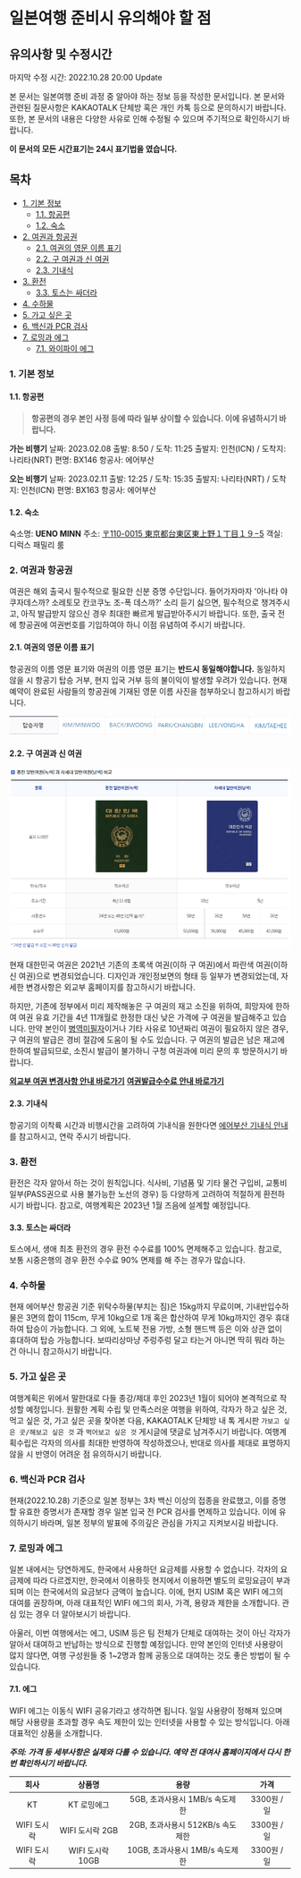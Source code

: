 # 일본여행 준비시 유의해야 할 점

## 유의사항 및 수정시간

마지막 수정 시간: 2022.10.28 20:00 Update

본 문서는 일본여행 준비 과정 중 알아야 하는 정보 등을 작성한 문서입니다.
본 문서와 관련된 질문사항은 KAKAOTALK 단체방 혹은 개인 카톡 등으로 문의하시기 바랍니다.
또한, 본 문서의 내용은 다양한 사유로 인해 수정될 수 있으며 주기적으로 확인하시기 바랍니다.

**이 문서의 모든 시간표기는 24시 표기법을 였습니다.**

## 목차

- [1. 기본 정보](#1-기본-정보)
  - [1.1. 항공편](#11-항공편)
  - [1.2. 숙소](#12-숙소)
- [2. 여권과 항공권](#2-여권과-항공권)
  - [2.1. 여권의 영문 이름 표기](#21-여권의-영문-이름-표기)
  - [2.2. 구 여권과 신 여권](#22-구-여권과-신-여권)
  - [2.3. 기내식](#23-기내식)
- [3. 환전](#3-환전)
  - [3.3. 토스는 싸더라](#33-토스는-싸더라)
- [4. 수하물](#4-수하물)
- [5. 가고 싶은 곳](#5-가고-싶은-곳)
- [6. 백신과 PCR 검사](#6-백신과-pcr-검사)
- [7. 로밍과 에그](#7-로밍과-에그)
  - [7.1. 와이파이 에그](#71--에그)


### 1. 기본 정보

#### 1.1. 항공편


> **항공편의 경우 본인 사정 등에 따라 일부 상이할 수 있습니다. 이에 유념하시기 바랍니다.**


**가는 비행기**
날짜: 2023.02.08
출발: 8:50 / 도착: 11:25
출발지: 인천(ICN) / 도착지: 나리타(NRT)
편명: BX146
항공사: 에어부산

**오는 비행기**
날짜: 2023.02.11
출발: 12:25 / 도착: 15:35
출발지: 나리타(NRT) / 도착지: 인천(ICN)
편명: BX163
항공사: 에어부산


#### 1.2. 숙소

숙소명: **UENO MINN**
주소: [〒110-0015 東京都台東区東上野１丁目１９−5](https://goo.gl/maps/hoXs1c6m7Rj9LzAt9)
객실: 디럭스 패밀리 룸



### 2. 여권과 항공권

 여권은 해외 출국시 필수적으로 필요한 신분 증명 수단입니다. 들어가자마자 '아나타 야쿠자데스까? 소레토모 칸코쿠노 조-폭 데스까?' 소리 듣기 싫으면, 필수적으로 챙겨주시고, 아직 발급받지 않으신 경우 최대한 빠르게 발급받아주시기 바랍니다. 또한, 출국 전에 항공권에 여권번호를 기입하여야 하니 이점 유념하여 주시기 바랍니다.


#### 2.1. 여권의 영문 이름 표기


 항공권의 이름 영문 표기와 여권의 이름 영문 표기는 **반드시 동일해야합니다.** 동일하지 않을 시 항공기 탑승 거부, 현지 입국 거부 등의 불이익이 발생할 우려가 있습니다. 현재 예약이 완료된 사람들의 항공권에 기재된 영문 이름 사진을 첨부하오니 참고하시기 바랍니다.
 
<img src="./media/Airpass 01.png">


#### 2.2. 구 여권과 신 여권


<img src="./media/Passport.png">

 현재 대한민국 여권은 2021년 기존의 초록색 여권(이하 구 여권)에서 파란색 여권(이하 신 여권)으로 변경되었습니다. 디자인과 개인정보면의 형태 등 일부가 변경되었는데, 자세한 변경사항은 외교부 홈페이지를 참고하시기 바랍니다.

 하지만, 기존에 정부에서 미리 제작해놓은 구 여권의 재고 소진을 위하여, 희망자에 한하여 여권 유효 기간을 4년 11개월로 한정한 대신 낮은 가격에 구 여권을 발급해주고 있습니다. 만약 본인이 [병역미필자](https://www.passport.go.kr/new/board/data.php?idx=6011&sel=1)이거나 기타 사유로 10년짜리 여권이 필요하지 않은 경우, 구 여권의 발급은 경비 절감에 도움이 될 수도 있습니다. 구 여권의 발급은 남은 재고에 한하여 발급되므로, 소진시 발급이 불가하니 구청 여권과에 미리 문의 후 방문하시기 바랍니다.

**[외교부 여권 변경사항 안내 바로가기](https://www.passport.go.kr/new/board/passport_info.php)**
**[여권발급수수료 안내 바로가기](https://www.passport.go.kr/new/issue/commission.php)**


#### 2.3. 기내식


 항공기의 이착륙 시간과 비행시간을 고려하여 기내식을 원한다면 [에어부산 기내식 안내](https://www.airbusan.com/content/common/service/airlineFoodOrder)를 참고하시고, 연락 주시기 바랍니다.



### 3. 환전


 환전은 각자 알아서 하는 것이 원칙입니다. 식사비, 기념품 및 기타 물건 구입비, 교통비 일부(PASS권으로 사용 불가능한 노선의 경우) 등 다양하게 고려하여 적절하게 환전하시기 바랍니다. 참고로, 여행계획은 2023년 1월 즈음에 설계할 예정입니다.


#### 3.3. 토스는 싸더라


 토스에서, 생애 최초 환전의 경우 환전 수수료를 100% 면제해주고 있습니다. 참고로, 보통 시중은행의 경우 환전 수수료 90% 면제를 해 주는 경우가 많습니다.



### 4. 수하물


 현재 에어부산 항공권 기준 위탁수하물(부치는 짐)은 15kg까지 무료이며, 기내반입수하물은 3면의 합이 115cm, 무게 10kg으로 1개 혹은 합산하여 무게 10kg까지인 경우 휴대하여 탑승이 가능합니다. 그 외에, 노트북 전용 가방, 소형 핸드백 등은 이와 상관 없이 휴대하여 탑승 가능합니다. 보따리상마냥 주렁주렁 달고 타는거 아니면 딱히 뭐라 하는건 아니니 참고하시기 바랍니다.
 


### 5. 가고 싶은 곳


 여행계획은 위에서 말한대로 다들 종강/제대 후인 2023년 1월이 되어야 본격적으로 작성할 예정입니다. 원활한 계획 수립 및 만족스러운 여행을 위하여, 각자가 하고 싶은 것, 먹고 싶은 것, 가고 싶은 곳을 찾아본 다음, KAKAOTALK 단체방 내 톡 게시판 `가보고 싶은 곳/해보고 싶은 것` 과 `먹어보고 싶은 것` 게시글에 댓글로 남겨주시기 바랍니다. 여행계획수립은 각자의 의사를 최대한 반영하여 작성하겠으나, 반대로 의사를 제대로 표명하지 않을 시 반영이 어려운 점 유의하시기 바랍니다.



### 6. 백신과 PCR 검사
 
 
 현재(2022.10.28) 기준으로 일본 정부는 3차 백신 이상의 접종을 완료했고, 이를 증명할 유효한 증명서가 존재할 경우 일본 입국 전 PCR 검사를 면제하고 있습니다. 이에 유의하시기 바라며, 일본 정부의 발표에 주의깊은 관심을 가지고 지켜보시길 바랍니다.
 
 
 
 ### 7. 로밍과 에그
 
 
 일본 내에서는 당연하게도, 한국에서 사용하던 요금제를 사용할 수 없습니다. 각자의 요금제에 따라 다르겠지만, 한국에서 이용하듯 현지에서 이용하면 별도의 로밍요금이 부과되며 이는 한국에서의 요금보다 금액이 높습니다. 이에, 현지 USIM 혹은 WIFI 에그의 대여를 권장하며, 아래 대표적인 WIFI 에그의 회사, 가격, 용량과 제한을 소개합니다. 관심 있는 경우 더 알아보시기 바랍니다.
  
 아울러, 이번 여행에서는 에그, USIM 등은 팀 전체가 단체로 대여하는 것이 아닌 각자가 알아서 대여하고 반납하는 방식으로 진행할 예정입니다. 만약 본인의 인터넷 사용량이 많지 않다면, 여행 구성원들 중 1~2명과 함께 공동으로 대여하는 것도 좋은 방법이 될 수 있습니다.
  
  
 #### 7.1.  에그
 
 
  WIFI 에그는 이동식 WIFI 공유기라고 생각하면 됩니다. 일일 사용량이 정해져 있으며 해당 사용량을 초과할 경우 속도 제한이 있는 인터넷을 사용할 수 있는 방식입니다. 아래 대표적인 상품을 소개합니다.
  
  **_주의: 가격 등 세부사항은 실제와 다를 수 있습니다. 예약 전 대여사 홈페이지에서 다시 한번 확인하시기 바랍니다._**
  
  |회사|상품명|용량|가격|
|:------:|:---:|:---:|:---:|
|KT|KT 로밍에그|5GB, 초과사용시 1MB/s 속도제한|3300원 / 일|
|WIFI 도시락|WIFI 도시락 2GB|2GB, 초과사용시 512KB/s 속도제한|3300원 / 일|
|WIFI 도시락|WIFI 도시락 10GB|10GB, 초과사용시 1MB/s 속도제한|3300원 / 일|
